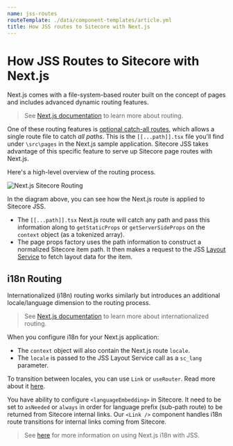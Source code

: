 ```yaml
---
name: jss-routes
routeTemplate: ./data/component-templates/article.yml
title: How JSS routes to Sitecore with Next.js
---
```

# How JSS Routes to Sitecore with Next.js

Next.js comes with a file-system-based router built on the concept of pages and includes advanced dynamic routing features.

> See [Next.js documentation](https://nextjs.org/docs/routing/introduction) to learn more about routing.

One of these routing features is [optional catch-all routes](https://nextjs.org/docs/routing/dynamic-routes#optional-catch-all-routes), which allows a single route file to catch *all paths*.  This is the `[[...path]].tsx` file you'll find under `\src\pages` in the Next.js sample application. Sitecore JSS takes advantage of this specific feature to serve up Sitecore page routes with Next.js.

Here's a high-level overview of the routing process.

<img src="/assets/img/nextjs-sitecore-routing.svg" alt="Next.js Sitecore Routing" />

In the diagram above, you can see how the Next.js route is applied to Sitecore JSS.

* The `[[...path]].tsx` Next.js route will catch any path and pass this information along to `getStaticProps` or `getServerSideProps` on the `context` object (as a tokenized array).
* The page props factory uses the path information to construct a normalized Sitecore item path. It then makes a request to the JSS [Layout Service](/docs/fundamentals/services/layout-service) to fetch layout data for the item.

## i18n Routing

Internationalized (i18n) routing works similarly but introduces an additional locale/language dimension to the routing process.

> See [Next.js documentation](https://nextjs.org/docs/advanced-features/i18n-routing) to learn more about internationalized routing.

When you configure i18n for your Next.js application:

* The `context` object will also contain the Next.js route `locale`.
* The `locale` is passed to the JSS Layout Service call as a `sc_lang` parameter.

To transition between locales, you can use `Link` or `useRouter`. Read more about it [here](https://nextjs.org/docs/advanced-features/i18n-routing#transition-between-locales).

You have ability to configure `<languageEmbedding>` in Sitecore. It need to be set to `asNeeded` or `always` in order for language prefix (sub-path route) to be returned from Sitecore internal links. Our `<Link />` component handles i18n route transitions for internal links coming from Sitecore.

> See [here](/docs/nextjs/internationalization/using-i18n) for more information on using Next.js i18n with JSS.